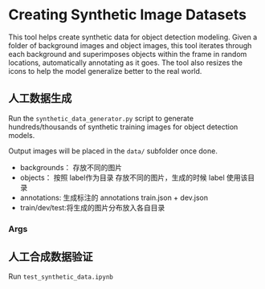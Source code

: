 # Creating Synthetic Image Datasets
This tool helps create synthetic data for object detection modeling. Given
a folder of background images and object images, this tool iterates through each
background and superimposes objects within the frame in random locations,
automatically annotating as it goes. The tool also resizes the icons to help the
model generalize better to the real world.


## 人工数据生成
Run the `synthetic_data_generator.py` script to generate hundreds/thousands of synthetic training
images for object detection models.

Output images will be placed in the `data/` subfolder once done.
- backgrounds： 存放不同的图片
- objects： 按照 label作为目录 存放不同的图片，生成的时候 label 使用该目录
- annotations: 生成标注的 annotations train.json + dev.json
- train/dev/test:将生成的图片分布放入各自目录

### Args


## 人工合成数据验证
Run `test_synthetic_data.ipynb`